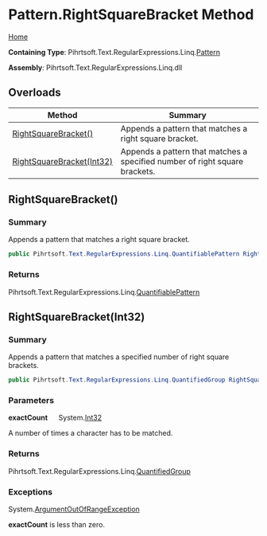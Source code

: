 # Pattern\.RightSquareBracket Method

[Home](../../../../../../README.md)

**Containing Type**: Pihrtsoft\.Text\.RegularExpressions\.Linq\.[Pattern](../README.md)

**Assembly**: Pihrtsoft\.Text\.RegularExpressions\.Linq\.dll

## Overloads

| Method | Summary |
| ------ | ------- |
| [RightSquareBracket()](#Pihrtsoft_Text_RegularExpressions_Linq_Pattern_RightSquareBracket) | Appends a pattern that matches a right square bracket\. |
| [RightSquareBracket(Int32)](#Pihrtsoft_Text_RegularExpressions_Linq_Pattern_RightSquareBracket_System_Int32_) | Appends a pattern that matches a specified number of right square brackets\. |

## RightSquareBracket\(\) <a name="Pihrtsoft_Text_RegularExpressions_Linq_Pattern_RightSquareBracket"></a>

### Summary

Appends a pattern that matches a right square bracket\.

```csharp
public Pihrtsoft.Text.RegularExpressions.Linq.QuantifiablePattern RightSquareBracket()
```

### Returns

Pihrtsoft\.Text\.RegularExpressions\.Linq\.[QuantifiablePattern](../../QuantifiablePattern/README.md)

## RightSquareBracket\(Int32\) <a name="Pihrtsoft_Text_RegularExpressions_Linq_Pattern_RightSquareBracket_System_Int32_"></a>

### Summary

Appends a pattern that matches a specified number of right square brackets\.

```csharp
public Pihrtsoft.Text.RegularExpressions.Linq.QuantifiedGroup RightSquareBracket(int exactCount)
```

### Parameters

**exactCount** &emsp; System\.[Int32](https://docs.microsoft.com/en-us/dotnet/api/system.int32)

A number of times a character has to be matched\.

### Returns

Pihrtsoft\.Text\.RegularExpressions\.Linq\.[QuantifiedGroup](../../QuantifiedGroup/README.md)

### Exceptions

System\.[ArgumentOutOfRangeException](https://docs.microsoft.com/en-us/dotnet/api/system.argumentoutofrangeexception)

**exactCount** is less than zero\.

